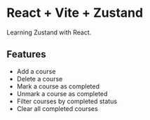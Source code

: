 # React + Vite + Zustand

Learning Zustand with React.

## Features

- Add a course
- Delete a course
- Mark a course as completed
- Unmark a course as completed
- Filter courses by completed status
- Clear all completed courses
